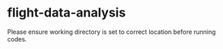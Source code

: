 # flight-data-analysis

Please ensure working directory is set to correct location before running codes.
